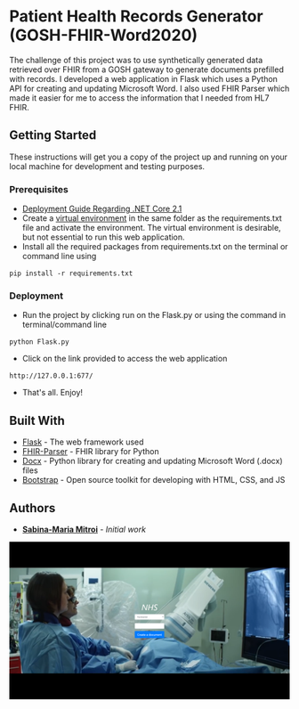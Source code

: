 # Patient Health Records Generator (GOSH-FHIR-Word2020)

The challenge of this project was to use synthetically generated data retrieved over FHIR from a GOSH gateway to generate documents prefilled with records. I developed a web application in Flask which uses a Python API for creating and updating Microsoft Word. I also used FHIR Parser which made it easier for me to access the information that I needed from HL7 FHIR.

## Getting Started

These instructions will get you a copy of the project up and running on your local machine for development and testing purposes.

### Prerequisites

* [Deployment Guide Regarding .NET Core 2.1](https://github.com/goshdrive/FHIRworks_2020)
* Create a [virtual environment](https://docs.python.org/3/library/venv.html) in the same folder as the requirements.txt file and activate the environment. The virtual environment is desirable, but not essential to run this web application.
* Install all the required packages from requirements.txt on the terminal or command line using
```
pip install -r requirements.txt
```

### Deployment

* Run the project by clicking run on the Flask.py or using the command in terminal/command line
```
python Flask.py
```
* Click on the link provided to access the web application
```
http://127.0.0.1:677/
```
* That's all. Enjoy!

## Built With

* [Flask](https://flask.palletsprojects.com/en/1.1.x/quickstart/) - The web framework used
* [FHIR-Parser](https://fhir-parser.readthedocs.io/en/latest/) - FHIR library for Python
* [Docx](https://python-docx.readthedocs.io/en/latest/) - Python library for creating and updating Microsoft Word (.docx) files
* [Bootstrap](https://getbootstrap.com/) - Open source toolkit for developing with HTML, CSS, and JS

## Authors

* **[Sabina-Maria Mitroi](https://github.com/MitroiSabina)** - *Initial work*

![Web Application](FHIR/src/static/NHS.png)
